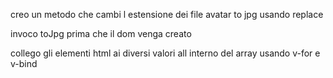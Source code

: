 <!-- Milestone 1
Replica della grafica con la possibilità di avere messaggi scritti dall’utente (verdi) e dall’interlocutore (bianco) assegnando due classi CSS diverse
Visualizzazione dinamica della lista contatti: tramite la direttiva v-for, visualizzare nome e immagine di ogni contatto -->

creo un metodo che cambi l estensione dei file avatar to jpg usando replace

invoco toJpg prima che il dom venga creato

collego gli elementi html ai diversi valori all interno del array usando v-for e v-bind